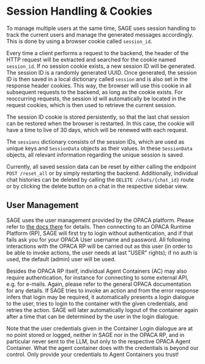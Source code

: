 # Session Handling & Cookies

To manage multiple users at the same time, SAGE uses session handling to track the current users and manage the generated messages accordingly. This is done by using a browser cookie called `session_id`.

Every time a client performs a request to the backend, the header of the HTTP request will be extracted and searched for the cookie named `session_id`. If no session cookie exists, a new session ID will be generated. The session ID is a randomly generated UUID. Once generated, the session ID is then saved in a local dictionary called `session` and is also set in the response header cookies. This way, the browser will use this cookie in all subsequent requests to the backend, as long as the cookie exists. For reoccurring requests, the session id will automatically be located in the request cookies, which is then used to retrieve the current session.

The session ID cookie is stored persistently, so that the last chat session can be restored when the browser is restarted. In this case, the cookie will have a time to live of 30 days, which will be renewed with each request.

The `sessions` dictionary consists of the session IDs, which are used as unique keys and `SessionData` objects as their values. In these `SessionData` objects, all relevant information regarding the unique session is saved.

Currently, all saved session data can be reset by either calling the endpoint `POST /reset_all` or by simply restarting the backend. Additionally, individual chat histories can be deleted by calling the `DELETE /chats/{chat_id}` route or by clicking the delete button on a chat in the respective sidebar view.


## User Management

SAGE uses the user management provided by the OPACA platform. Please refer to [the docs there](https://github.com/GT-ARC/opaca-core/blob/main/doc/user-management.md) for details. Then connecting to an OPACA Runtime Platform (RP), SAGE will first try to login without authentication, and if that fails ask you for your OPACA User username and password. All following interactions with the OPACA RP will be carried out as this user (in order to be able to invoke actions, the user needs at last "USER" rights); if no auth is used, the default (admin) user will be used.

Besides the OPACA RP itself, individual Agent Containers (AC) may also require authentication, for instance for connecting to some external API, e.g. for e-mails. Again, please refer to the general OPACA documentation for any details. If SAGE tries to invoke an action and from the error response infers that login may be required, it automatically presents a login dialogue to the user, tries to login to the container with the given credentials, and retries the action. SAGE will later automatically logout of the container again after a time that can be determined by the user in the login dialogue.

Note that the user credentials given in the Container Login dialogue are at no point stored or logged, neither in SAGE nor in the OPACA RP, and in particular never sent to the LLM, but only to the respective OPACA Agent Container. What the agent container does with the credentials is beyond our control. Only provide your credentials to Agent Containers you trust!
